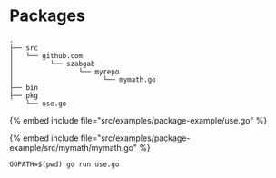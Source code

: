 # Packages

```
.
├── src
│   └── github.com
│         └── szabgab
│                └── myrepo
│                      └── mymath.go
├── bin
├── pkg
    └── use.go
```

{% embed include file="src/examples/package-example/use.go" %}

{% embed include file="src/examples/package-example/src/mymath/mymath.go" %}

```
GOPATH=$(pwd) go run use.go
```


